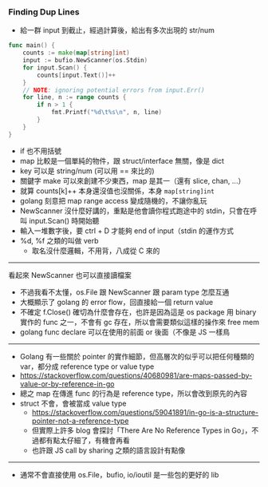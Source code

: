 ### Finding Dup Lines
- 給一群 input 到截止，經過計算後，給出有多次出現的 str/num
```go
func main() {
	counts := make(map[string]int)
	input := bufio.NewScanner(os.Stdin)
	for input.Scan() {
		counts[input.Text()]++
	}
	// NOTE: ignoring potential errors from input.Err()
	for line, n := range counts {
		if n > 1 {
			fmt.Printf("%d\t%s\n", n, line)
		}
	}
}
```
- if 也不用括號
- map 比較是一個單純的物件，跟 struct/interface 無關，像是 dict
- key 可以是 string/num (可以用 == 來比的)
- 關鍵字 make 可以來創建不少東西，map 是其一（還有 slice, chan, ...）
- 就算 counts[k]++ 本身還沒值也沒關係，本身 `map[string]int` 
- golang 刻意把 map range access 變成隨機的，不讓你亂玩
- NewScanner 沒什麼好講的，重點是他會讀你程式跑途中的 stdin，只會在呼叫 input.Scan() 時開始聽
- 輸入一堆數字後，要 ctrl + D 才能夠 end of input（stdin 的運作方式
- %d, %f 之類的叫做 verb
	- 取名沒什麼邏輯，不用背，八成從 C 來的

---

看起來 NewScanner 也可以直接讀檔案
- 不過我看不太懂，os.File 跟 NewScanner 跟 param type 怎麼互通
- 大概顯示了 golang 的 error flow，回直接給一個 return value
- 不確定 f.Close() 確切為什麼會存在，也許是因為這是 os package 用 binary 實作的 func 之一，不會有 gc 存在，所以會需要類似這樣的操作來 free mem
- golang func declare 可以在使用的前面 or 後面（不像是 JS 一樣鳥

---
- Golang 有一些關於 pointer 的實作細節，但高層次的似乎可以把任何種類的 var，都分成 reference type or value type
- https://stackoverflow.com/questions/40680981/are-maps-passed-by-value-or-by-reference-in-go
- 總之 map 在傳進 func 的行為是 reference type，所以會改到原先的內容
- struct 不會，會被當成 value type
	- https://stackoverflow.com/questions/59041891/in-go-is-a-structure-pointer-not-a-reference-type
	- 但實際上許多 blog 會探討「There Are No Reference Types in Go」，不過都有點太仔細了，有機會再看
	- 也許跟 JS call by sharing 之類的語言設計有點像

---
- 通常不會直接使用 os.File，bufio, io/ioutil 是一些包的更好的 lib
